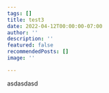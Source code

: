```yaml
---
tags: []
title: test3
date: 2022-04-12T00:00:00-07:00
author: ''
description: ''
featured: false
recommendedPosts: []
image: ''

---
```

asdasdasd